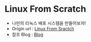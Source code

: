 # Linux From Scratch

- 나만의 리눅스 배포 시스템을 만들어보자!
- Origin url : [Linux From Sractch](https://www.linuxfromscratch.org/lfs/view/development/chapter01/how.html)
- 참조 Blog : [Blog](http://soopsaram.com/lfs/markdowns/0_Preface.html)
